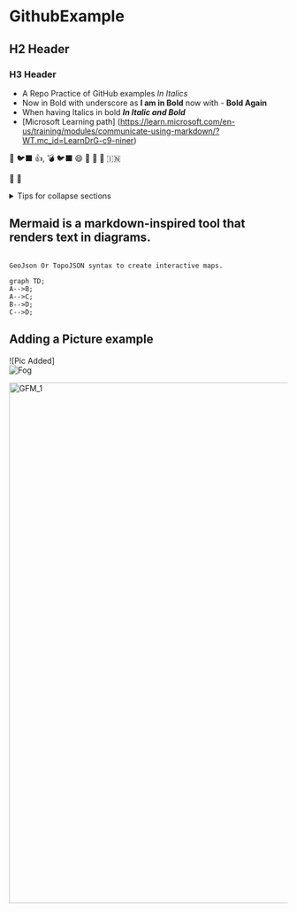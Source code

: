 # GithubExample
## H2 Header
### H3 Header
- A Repo Practice of GitHub examples *In Italics* 
- Now in Bold with underscore as **I am in Bold** now with - **Bold Again**
- When having Italics in bold ***In Italic and Bold***
- [Microsoft Learning path] (https://learn.microsoft.com/en-us/training/modules/communicate-using-markdown/?WT.mc_id=LearnDrG-c9-niner)

🐶
🐦‍⬛
👍, 💣
🐦‍⬛
😄
👧
🏫
🍟
🇮🇳
 
👏 🏩 
<details>
 <Summary>Tips for collapse sections</Summary>  
Added text nere within a collapse sections.  

</details>

## Mermaid is a markdown-inspired tool that renders text in diagrams.

```mermaid

GeoJson Or TopoJSON syntax to create interactive maps.

graph TD;
A-->B;
A-->C;
B-->D;
C-->D;
```


## Adding a Picture example 
![Pic Added]  
![Fog](https://github.com/user-attachments/assets/fe2a15ab-2059-4069-b069-4b4f68e6cb46)  

<img width="941" alt="GFM_1" src="https://github.com/user-attachments/assets/51056a18-2c3e-44fe-9f54-b7fa102c1bd4" />

